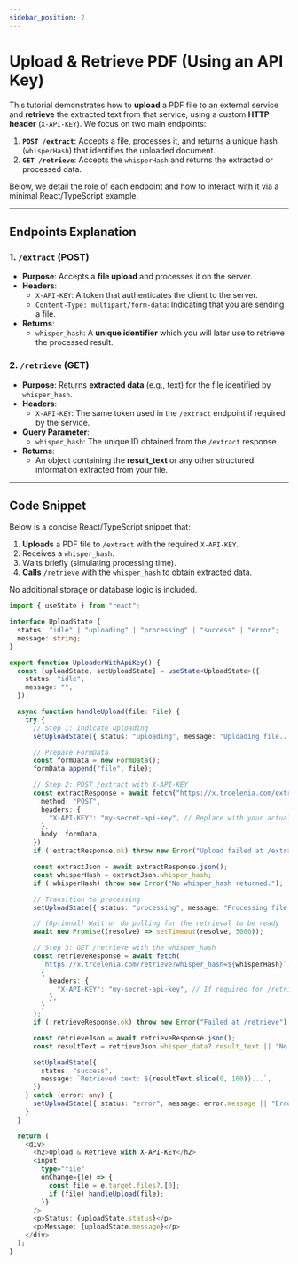 ```yaml
---
sidebar_position: 2
---
```


# Upload & Retrieve PDF (Using an API Key)

This tutorial demonstrates how to **upload** a PDF file to an external service and **retrieve** the extracted text from that service, using a custom **HTTP header** (`X-API-KEY`). We focus on two main endpoints:

1. **`POST /extract`**: Accepts a file, processes it, and returns a unique hash (`whisperHash`) that identifies the uploaded document.  
2. **`GET /retrieve`**: Accepts the `whisperHash` and returns the extracted or processed data.  

Below, we detail the role of each endpoint and how to interact with it via a minimal React/TypeScript example.

---

## Endpoints Explanation

### 1. `/extract` (POST)
- **Purpose**: Accepts a **file upload** and processes it on the server.  
- **Headers**:
  - `X-API-KEY`: A token that authenticates the client to the server.  
  - `Content-Type: multipart/form-data`: Indicating that you are sending a file.  
- **Returns**:
  - `whisper_hash`: A **unique identifier** which you will later use to retrieve the processed result.

### 2. `/retrieve` (GET)
- **Purpose**: Returns **extracted data** (e.g., text) for the file identified by `whisper_hash`.  
- **Headers**:
  - `X-API-KEY`: The same token used in the `/extract` endpoint if required by the service.  
- **Query Parameter**:
  - `whisper_hash`: The unique ID obtained from the `/extract` response.  
- **Returns**:
  - An object containing the **result_text** or any other structured information extracted from your file.

---

## Code Snippet

Below is a concise React/TypeScript snippet that:

1. **Uploads** a PDF file to `/extract` with the required `X-API-KEY`.  
2. Receives a `whisper_hash`.  
3. Waits briefly (simulating processing time).  
4. **Calls** `/retrieve` with the `whisper_hash` to obtain extracted data.  

No additional storage or database logic is included.

```ts
import { useState } from "react";

interface UploadState {
  status: "idle" | "uploading" | "processing" | "success" | "error";
  message: string;
}

export function UploaderWithApiKey() {
  const [uploadState, setUploadState] = useState<UploadState>({
    status: "idle",
    message: "",
  });

  async function handleUpload(file: File) {
    try {
      // Step 1: Indicate uploading
      setUploadState({ status: "uploading", message: "Uploading file..." });

      // Prepare FormData
      const formData = new FormData();
      formData.append("file", file);

      // Step 2: POST /extract with X-API-KEY
      const extractResponse = await fetch("https://x.trcelenia.com/extract", {
        method: "POST",
        headers: {
          "X-API-KEY": "my-secret-api-key", // Replace with your actual key
        },
        body: formData,
      });
      if (!extractResponse.ok) throw new Error("Upload failed at /extract");

      const extractJson = await extractResponse.json();
      const whisperHash = extractJson.whisper_hash;
      if (!whisperHash) throw new Error("No whisper_hash returned.");

      // Transition to processing
      setUploadState({ status: "processing", message: "Processing file..." });

      // (Optional) Wait or do polling for the retrieval to be ready
      await new Promise((resolve) => setTimeout(resolve, 5000));

      // Step 3: GET /retrieve with the whisper_hash
      const retrieveResponse = await fetch(
        `https://x.trcelenia.com/retrieve?whisper_hash=${whisperHash}`,
        {
          headers: {
            "X-API-KEY": "my-secret-api-key", // If required for /retrieve
          },
        }
      );
      if (!retrieveResponse.ok) throw new Error("Failed at /retrieve");

      const retrieveJson = await retrieveResponse.json();
      const resultText = retrieveJson.whisper_data?.result_text || "No text found.";

      setUploadState({
        status: "success",
        message: `Retrieved text: ${resultText.slice(0, 100)}...`,
      });
    } catch (error: any) {
      setUploadState({ status: "error", message: error.message || "Error occurred" });
    }
  }

  return (
    <div>
      <h2>Upload & Retrieve with X-API-KEY</h2>
      <input
        type="file"
        onChange={(e) => {
          const file = e.target.files?.[0];
          if (file) handleUpload(file);
        }}
      />
      <p>Status: {uploadState.status}</p>
      <p>Message: {uploadState.message}</p>
    </div>
  );
}